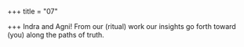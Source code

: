 +++
title = "07"

+++
Indra and Agni! From our (ritual) work our insights go forth toward (you) along the paths of truth.  